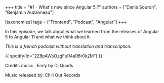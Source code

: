+++
title = "#1 - What's new since Angular 5 ?"
authors = ["Denis Souron", "Benjamin Auzanneau"]

[taxonomies]
tags = ["Frontend", "Podcast", "Angular"]
+++

In this episode, we talk about what we learned from the releases of Angular 5 to Angular 11 and what we think about it.

<!-- more -->

_This is a french podcast without translation and transcription._

{{ spotify(id="2Z8pAWsOzgFuR4aR6r0k2M") }}

Credits music : Early by Dj Quads

Music released by: Chill Out Records
